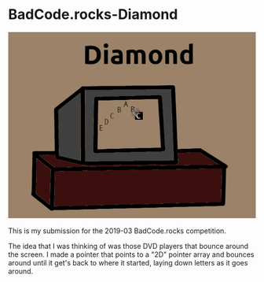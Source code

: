 # BadCode.rocks-Diamond

<img src="https://raw.githubusercontent.com/Nimdoc/BadCode.rocks-Diamond/master/diamond.png">

This is my submission for the 2019-03 BadCode.rocks competition.

The idea that I was thinking of was those DVD players that bounce around the screen. I made a pointer that points to a "2D" pointer array and bounces around until it get's back to where it started, laying down letters as it goes around.

